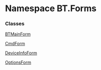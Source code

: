 # <a id="BT_Forms"></a> Namespace BT.Forms

### Classes

 [BTMainForm](BT.Forms.BTMainForm.md)

 [CmdForm](BT.Forms.CmdForm.md)

 [DeviceInfoForm](BT.Forms.DeviceInfoForm.md)

 [OptionsForm](BT.Forms.OptionsForm.md)

